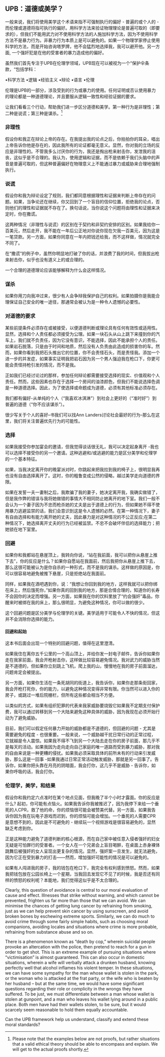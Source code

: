 ## UPB：道德或美学？

一般来说，我们将使用美学这个术语来指不可强制执行的偏好 - 普遍的或个人的 - 而伦理或道德将指可执行的偏好。用科学方法来验证物理理论是普遍可取的（即要求的），但我们不能用武力对不使用科学方法的人施加科学方法，因为不使用科学方法不是暴力行为。非暴力行为本质上是可以避免的。如果一个物理学家停止使用科学的方法，而是开始咨询塔罗牌，他不会猛烈地选择我，我可以避开他。另一方面, 一个强奸犯是在他的受害者的暴力造成他的偏好。

虽然我们首先专注于UPB在伦理学领域，UPB现在可以被视为一个“保护伞条款，“包括学科：

•科学方法
•逻辑
•经验主义
•辩论
•语言
•伦理

伦理是UPB的一部分，涉及受到的行为或暴力的使用。任何证明或否认使用暴力的理论都是一种道德理论，并且要服从逻辑一致性和经验证据的要求。 

让我们看看三个行动，帮助我们进一步区分道德和美学。第一种行为是非理性；第二种是说谎；第三种是谋杀。[^9]

### 非理性

假设你和我正在辩论上帝的存在。在我提出我的论点之后，你拍拍你的耳朵，唱出上帝告诉你他是存在的，因此我所有的论证都毫无意义。显然，你对我的立场的反应是非理性的。不管我多么讨厌你的行为，我还是掏出枪来射击你，发泄我的沮丧，这似乎是不合理的。我认为，使用逻辑和证据，而不是依赖于我们头脑中的声音是普遍可取的，但这种普遍偏好在物理意义上不能通过暴力或威胁来合理地强制执行。

### 说谎

假设你和我为辩论设定了规则，我们都同意根据理性和证据来判断上帝存在的问题。如果，当争论还在继续，你又回到了一个盲目的信仰位置，拒绝我的论点，否则他们的理性和证据就不存在了。换句话说，当你说这个问题将由理性和证据来决定时，你在撒谎。

这两种情况（非理性与说谎）的区别在于契约和非契约安排的区别。如果我给你一百美元，然后走开，我不能在一年后公正地对你说你现在欠我一百美元，因为这是一笔贷款。另一方面，如果你同意在一年内把钱还给我，而不这样做，情况就完全不同了。

在“撒谎”的例子中，虽然你明显地打破了你的话，并浪费了我的时间，但我拔出枪来射击你，似乎也没有道义上的或合理的。

一个合理的道德理论应该能够解释为什么会这样情况。

### 谋杀

如果你用刀向我冲过来，很少有人会争辩我保护自己的权利。如果拍摄你是我能合理保证自己安全的唯一途径，那通常会被认为是一种令人遗憾的必要性。

### 对道德的要求

某些前提条件必须存在或被接受，以便道德判断或理论具有任何有效性或适用性。显然，选择和个人责任都必须接受为公理。如果一块石头从山上跳下来撞到你的汽车上，我们就不负责任，因为它没有意识，不能选择，因此不能承担个人的责任。如果岩石脱落，只是由于时间和地质，然后没有人负责由此造成的损害你的车。然而，如果你看到我把石头推出它的位置，你不会责怪石头，而是责怪我。添加一个进一步的并发症，如果事实证明我把岩石因为另一个男人强迫我在枪口下，你更可能会责怪持枪引发的情况，而不是我。

正如我们已经讨论过的那样，参加任何辩论都需要接受选择的现实、价值观和个人责任。然而，这些因素也存在于选择一个房间的油漆颜色，但我们不能说选择色调是一种道德选择。因此，为了使选择或命题成为道德，必须有其他标准必须存在。

我们都有偏好-从单纯的个人（“我喜欢冰淇淋”）到社会上更好的（“准时好”）到普遍的道德（“你不应该谋杀”）。

很少写关于个人的喜好–书我们可以找Ann Landers讨论社会最好的行为–那么在这里，我们将关注普遍优先行为的可能性。

### 选择

如果我接受你参加宴会的邀请，但我觉得谈话很无礼，我可以决定起身离开 -我也可以选择不接受你的另一个邀请。这种逃避和/或逃避的能力是区分美学和伦理学的一个基本特征。

如果，当我决定离开你的晚宴派对时，你跳起来把我拉到我的椅子上，很明显我再也没有自由选择离开了。这时，你的粗鲁变成公然的侵略，越过美学走向道德的界限。

如果在发誓一夫一妻制之后，我欺骗了我的妻子，她决定离开我，我确实做错了，但是我作弊的错误与我将她做错的事情大不相同防止她离开的地下室。我们一般不会认为一个妻子因为不忠而枪杀她的丈夫是出于道德上的行为，但如果她不得不使用暴力逃避监禁的话，我们会意识到这是令人遗憾的必然。在第一种情况下，妻子有自由选择和有能力离开她的丈夫，因此暴力是对这种情况的不公正反应;在第二种情况下，她选择离开丈夫的行为已经被监禁。不忠不会破坏伴侣的选择能力；把她锁在地下室里。

### 回避

如果你和我都站在悬崖顶上，我转向你说，“站在我前面，我可以把你从悬崖上推下去”，你的反应是什么？如果你自愿站在我面前，然后我把你从悬崖上推下去，那么这很可能被认为是你自杀的一种形式，而不是我的谋杀。这样做的原因是，你可以很容易地避免被推下悬崖，只是拒绝站在我面前。

同样，如果我在酒吧遇到你，说：“我想让你回到我的地方，这样我就可以把你绑在床上，然后饿死你，”如果你真的回到我的地方，那是合情合理的，知道你的长寿不会因你的决定而增强。另一方面，如果我在你的饮料里放了“约会强奸”毒品，你醒来时被绑在我的床上，那么很明显，为避免这种情况，你可以做的很少。

这个回避问题是区分美学与伦理学的关键。美学适用于可能令人不快的情况，但这并不会消除你选择的能力。

#### 回避和起始

这本书后面会出现一个特别的回避问题，值得在这里澄清。

如果我住在离你五千公里的一个高山顶上，并给你发一封电子邮件，告诉你如果你走在我家前面，我会开枪射击你，这样做比较容易避免情况。我对武力的威胁当然是不道德的，但如果你立刻跳上飞机，爬上我的山，慢慢地在我的房子前面溜达，问题肯定会被提出。

另一方面，如果你生活在一条死胡同的街道上，我告诉你，如果你走那条街回家，我会开枪打死你，你的能力，以避免这种情况变得非常有限。你当然可以进入你的房子，或跳过一堆后院栅栏，但所有这些都会相当不方便。

以类似的方式，如果有组织犯罪的代表来我家威胁要烧毁它如果我不定期支付保护费，我可以通过转移到另一个大陆来避免这种具体的威胁，因为我现在必须开始行动为了避免威胁。

目前，我们可以假定任何暴力开始的威胁都是不道德的，但回避的问题 - 尤其是需要避免的程度 - 也很重要。一般来说，一个威胁越干扰日常行动的正常过程，它就越是令人震惊。如果我不得不飞到另一个大陆去走在你的房子前面，那几乎不是每天的活动。如果我因为走向走向自己家庭的唯一道路而受到暴力威胁，那对我的自由来说是一种更糟的侵扰。如果我必须采取具体的前所未有的行动来引发威胁，那么这是一回事 -如果我通过日常正常活动触发威胁，那就是另一回事了。告诉你，如果你把头靠在月亮的阴暗面，我会打你，这几乎不是威胁 - 告诉你，如果你呼吸的话，我会打你。

### 伦理学，美学，和结果

假设你和我约定六点准时在某个地点见面，但我晚了半个小时才露面。你的反应是什么? 起初，你可能有点恼火。如果我告诉你我被推迟了，因为我停下来给一个垂死的人CPR，救了他的命，你的烦恼很可能会被赞美代替。另一方面，如果我告诉你因为我在玩电子游戏而迟到，你的烦恼可能会增加。一个垂死的人需要CPR是意想不到的，因此是不可避免的 - 继续玩一个视频游戏是很容易避免的，显然缺乏考虑到你。

正是这种能力避免了道德判断的核心根源，而在自己家中被任意入侵者强奸的妇女无疑是可怕罪行的受害者。一个女人在一个兄弟会上盲目喝醉，在桌面上赤身裸体跳舞后被强奸的女人呈现出更复杂的情况。显然，强奸案一旦发生，就无法避免，因为它正在受到暴力的打击——然而，增加强奸可能性的情况是可以避免的。

如果有人闯进我的房子，我的钱包在枪口下，我完全有权利感到愤怒。然而，如果我把钱包放在公园长椅上一个星期，当我回去发现它不见了的时候，我是否还有同样的愤怒的权利呢？本能地，我们觉得这似乎是不太合理的。

Clearly, this question of avoidance is central to our moral evaluation of cause and effect. Illnesses that strike without warning, and which cannot be prevented, frighten us far more than those that we can avoid. We can minimise the chances of getting lung cancer by refraining from smoking, just as we can help prevent skin cancer by using sunscreen, and avoid broken bones by eschewing extreme sports. Similarly, we can do much to avoid crime through some fairly simple habits, such as choosing moral companions, avoiding locales and situations where crime is more probable, refraining from substance abuse and so on.

There is a phenomenon known as “death by cop,” wherein suicidal people provoke an altercation with the police, then pretend to reach for a gun in order to get shot. This is an extreme example of pursuing situations where “victimisation” is almost guaranteed. This can also occur in domestic situations, wherein a wife will verbally attack a drunken husband, knowing perfectly well that alcohol inflames his violent temper. In these situations, we can have some sympathy for the man whose wallet is stolen in the park, or the woman who is attacked at the frat party, or the wife who is beaten by her husband – but at the same time, we would have some significant questions regarding their role or complicity in the wrongs they have suffered. To be just, we must differentiate between a man whose wallet is stolen at gunpoint, and a man who leaves his wallet lying around in a public place. Both men have had their wallets stolen, to be sure, but it would scarcely seem reasonable to hold them equally accountable.

Can the UPB framework help us understand, classify and extend these moral standards?

[^9]: Please note that the examples below are not proofs, but rather situations that a valid ethical theory should be able to encompass and explain. We will get to the actual proofs shortly.
